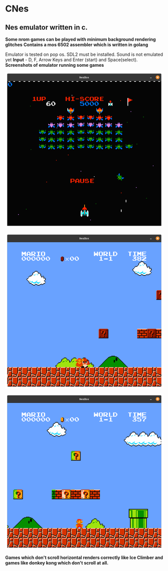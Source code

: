# CNes
## Nes emulator written in c.

**Some nrom games can be played with minimum background rendering glitches**
**Contains a mos 6502 assembler which is written in golang**

Emulator is tested on pop os. SDL2 must be installed.
Sound is not emulated yet
**Input** - D, F, Arrow Keys and Enter (start) and Space(select).
**Screenshots of emulator running some games**

![Galaxian](https://github.com/DipeshChouhan/CNes/blob/main/images/Screenshot%20from%202022-02-07%2014-10-48.png)

![Super Mario Bros](https://github.com/DipeshChouhan/CNes/blob/main/images/Screenshot%20from%202022-02-07%2014-11-23.png)

![Super Mario Bros with background rendering error.](https://github.com/DipeshChouhan/CNes/blob/main/images/Screenshot%20from%202022-02-07%2014-11-43.png)

**Games which don't scroll horizontal renders correctly like Ice Climber and games like donkey kong which don't scroll at all.**
